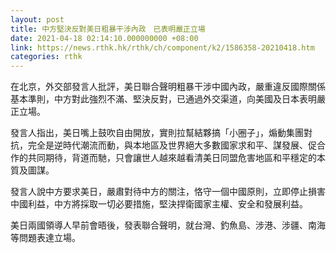 ```yaml
---
layout: post
title: 中方堅決反對美日粗暴干涉內政　已表明嚴正立場
date: 2021-04-18 02:14:10.000000000 +08:00
link: https://news.rthk.hk/rthk/ch/component/k2/1586358-20210418.htm
categories: rthk
---
```


在北京，外交部發言人批評，美日聯合聲明粗暴干涉中國內政，嚴重違反國際關係基本準則，中方對此強烈不滿、堅決反對，已通過外交渠道，向美國及日本表明嚴正立場。

發言人指出，美日嘴上鼓吹自由開放，實則拉幫結夥搞「小圈子」，煽動集團對抗，完全是逆時代潮流而動，與本地區及世界絕大多數國家求和平、謀發展、促合作的共同期待，背道而馳，只會讓世人越來越看清美日同盟危害地區和平穩定的本質及圖謀。

發言人說中方要求美日，嚴肅對待中方的關注，恪守一個中國原則，立即停止損害中國利益，中方將採取一切必要措施，堅決捍衛國家主權、安全和發展利益。

美日兩國領導人早前會晤後，發表聯合聲明，就台灣、釣魚島、涉港、涉疆、南海等問題表達立場。
